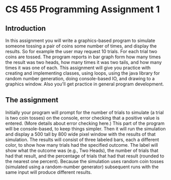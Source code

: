 CS 455 Programming Assignment 1
===============================
Introduction
-------------
In this assignment you will write a graphics-based program to simulate someone tossing a pair of coins some number of times, and display the results. So for example the user may request 10 trials. For each trial two coins are tossed. The program reports in bar graph form how many times the result was two heads, how many times it was two tails, and how many times it was one of each.
This assignment will give you practice with creating and implementing classes, using loops, using the java library for random number generation, doing console-based IO, and drawing to a graphics window. Also you'll get practice in general program development.

The assignment
----------------
Initially your program will prompt for the number of trials to simulate (a trial is two coin tosses) on the console, error checking that a positive value is entered. (More details about error checking here.) This part of the program will be console-based, to keep things simpler.
Then it will run the simulation and display a 500 tall by 800 wide pixel window with the results of that simulation. The results will consist of three labeled bars, each a different color, to show how many trials had the specified outcome. The label will show what the outcome was (e.g., Two Heads), the number of trials that had that result, and the percentage of trials that had that result (rounded to the nearest one percent). Because the simulation uses random coin tosses (simulated using a random-number generator) subsequent runs with the same input will produce different results.

